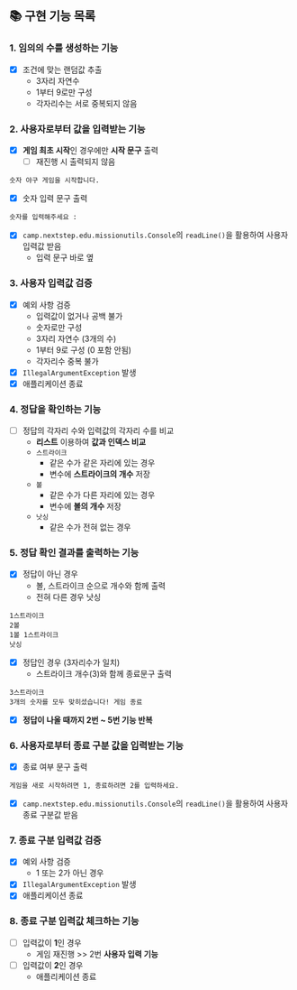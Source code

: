 ## 📚 구현 기능 목록

### 1. 임의의 수를 생성하는 기능
- [x] 조건에 맞는 랜덤값 추출
  - 3자리 자연수
  - 1부터 9로만 구성
  - 각자리수는 서로 중복되지 않음

### 2. 사용자로부터 값을 입력받는 기능
- [x] **게임 최초 시작**인 경우에만 **시작 문구** 출력
  - [ ] 재진행 시 출력되지 않음
```
숫자 야구 게임을 시작합니다.
```
- [x] 숫자 입력 문구 출력
```
숫자를 입력해주세요 : 
```
- [x] `camp.nextstep.edu.missionutils.Console`의 `readLine()`을 활용하여 사용자 입력값 받음
    - 입력 문구 바로 옆
  
### 3. 사용자 입력값 검증
- [x] 예외 사항 검증
  - 입력값이 없거나 공백 불가
  - 숫자로만 구성
  - 3자리 자연수 (3개의 수)
  - 1부터 9로 구성 (0 포함 안됨)
  - 각자리수 중복 불가
- [x] `IllegalArgumentException` 발생
- [x] 애플리케이션 종료

### 4. 정답을 확인하는 기능
- [ ] 정답의 각자리 수와 입력값의 각자리 수를 비교
  - **리스트** 이용하여 **값과 인덱스 비교**
  - `스트라이크`
    - 같은 수가 같은 자리에 있는 경우 
    - 변수에 **스트라이크의 개수** 저장
  - `볼`
    - 같은 수가 다른 자리에 있는 경우
    - 변수에 **볼의 개수** 저장
  - `낫싱`
    - 같은 수가 전혀 없는 경우

### 5. 정답 확인 결과를 출력하는 기능
- [x] 정답이 아닌 경우
  - 볼, 스트라이크 순으로 개수와 함께 출력
  - 전혀 다른 경우 낫싱
```
1스트라이크
2볼
1볼 1스트라이크
낫싱
```
- [x] 정답인 경우 (3자리수가 일치)
    - 스트라이크 개수(3)와 함께 종료문구 출력
```
3스트라이크
3개의 숫자를 모두 맞히셨습니다! 게임 종료
```
- [x] **정답이 나올 때까지 2번 ~ 5번 기능 반복**

### 6. 사용자로부터 종료 구분 값을 입력받는 기능
- [x] 종료 여부 문구 출력
```
게임을 새로 시작하려면 1, 종료하려면 2를 입력하세요.
```
- [x] `camp.nextstep.edu.missionutils.Console`의 `readLine()`을 활용하여 사용자 종료 구분값 받음

### 7. 종료 구분 입력값 검증
- [x] 예외 사항 검증
  - 1 또는 2가 아닌 경우
- [x] `IllegalArgumentException` 발생
- [x] 애플리케이션 종료  

### 8. 종료 구분 입력값 체크하는 기능
- [ ] 입력값이 **1**인 경우
  - 게임 재진행 >> 2번 **사용자 입력 기능**
- [ ] 입력값이 **2**인 경우
  - 애플리케이션 종료